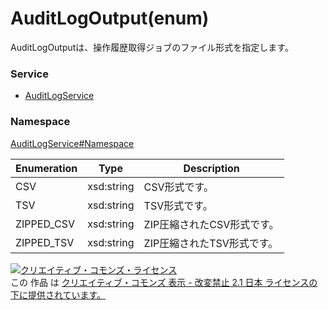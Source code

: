 # AuditLogOutput(enum)
AuditLogOutputは、操作履歴取得ジョブのファイル形式を指定します。<br>

### Service
+ [AuditLogService](../../services/AuditLogService.md)

### Namespace
[AuditLogService#Namespace](../../services/AuditLogService.md#namespace)

| Enumeration | Type | Description |
|---|---|---|
| CSV | xsd:string | CSV形式です。 |
| TSV | xsd:string | TSV形式です。 |
| ZIPPED_CSV | xsd:string | ZIP圧縮されたCSV形式です。 |
| ZIPPED_TSV | xsd:string | ZIP圧縮されたTSV形式です。 |


<a rel="license" href="http://creativecommons.org/licenses/by-nd/2.1/jp/"><img alt="クリエイティブ・コモンズ・ライセンス" style="border-width:0" src="https://i.creativecommons.org/l/by-nd/2.1/jp/88x31.png" /></a><br />この 作品 は <a rel="license" href="http://creativecommons.org/licenses/by-nd/2.1/jp/">クリエイティブ・コモンズ 表示 - 改変禁止 2.1 日本 ライセンスの下に提供されています。</a>
